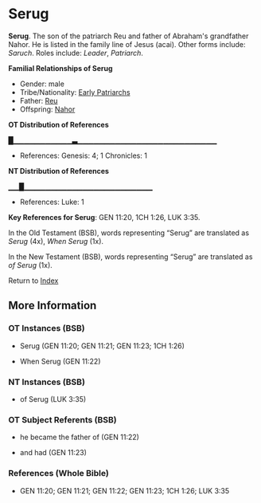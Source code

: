 # Serug
**Serug**. 
The son of the patriarch Reu and father of Abraham's grandfather Nahor. He is listed in the family line of Jesus (acai). 
Other forms include: 
*Saruch*. 
Roles include: 
_Leader_, _Patriarch_. 




**Familial Relationships of Serug**


* Gender: male
* Tribe/Nationality: [Early Patriarchs](../../../groups/md/acai/Earlypatriarchs.md)
* Father: [Reu](Reu.md)
* Offspring: [Nahor](Nahor.md)


**OT Distribution of References**

█▁▁▁▁▁▁▁▁▁▁▁▃▁▁▁▁▁▁▁▁▁▁▁▁▁▁▁▁▁▁▁▁▁▁▁▁▁▁
* References: Genesis: 4; 1 Chronicles: 1

**NT Distribution of References**

▁▁█▁▁▁▁▁▁▁▁▁▁▁▁▁▁▁▁▁▁▁▁▁▁▁▁
* References: Luke: 1



**Key References for Serug**: 
GEN 11:20, 1CH 1:26, LUK 3:35. 


In the Old Testament (BSB), words representing “Serug” are translated as 
*Serug* (4x), *When Serug* (1x). 


In the New Testament (BSB), words representing “Serug” are translated as 
*of Serug* (1x). 


Return to [Index](00-Index.md)

## More Information

### OT Instances (BSB)

* Serug (GEN 11:20; GEN 11:21; GEN 11:23; 1CH 1:26)

* When Serug (GEN 11:22)



### NT Instances (BSB)

* of Serug (LUK 3:35)



### OT Subject Referents (BSB)

* he became the father of (GEN 11:22)

* and had (GEN 11:23)



### References (Whole Bible)

* GEN 11:20; GEN 11:21; GEN 11:22; GEN 11:23; 1CH 1:26; LUK 3:35



